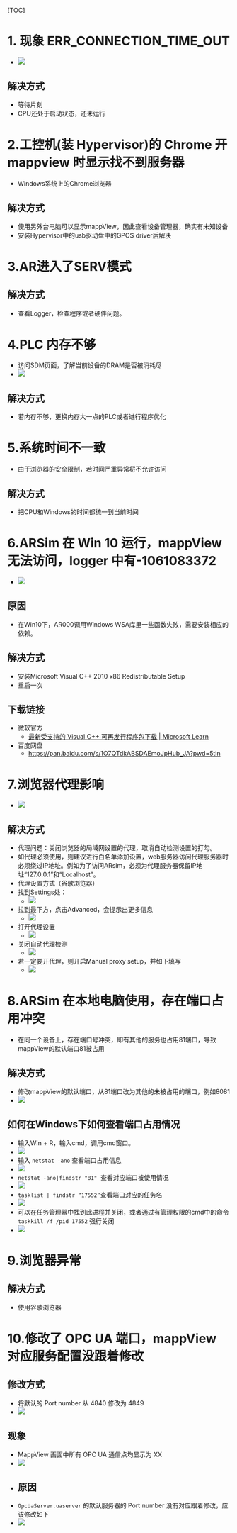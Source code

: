 [TOC]

# 1. 现象 ERR_CONNECTION_TIME_OUT

- ![](FILES/030mappView无法访问原因/image-20230302171449000.png)

## 解决方式

- 等待片刻
- CPU还处于启动状态，还未运行

# 2.工控机(装 Hypervisor)的 Chrome 开 mappview 时显示找不到服务器

- Windows系统上的Chrome浏览器

## 解决方式

- 使用另外台电脑可以显示mappView，因此查看设备管理器，确实有未知设备
- 安装Hypervisor中的usb驱动盘中的GPOS driver后解决

# 3.AR进入了SERV模式

## 解决方式

- 查看Logger，检查程序或者硬件问题。

# 4.PLC 内存不够

- 访问SDM页面，了解当前设备的DRAM是否被消耗尽
- ![](FILES/030mappView无法访问原因/image-20230320162055309.png)

## 解决方式

- 若内存不够，更换内存大一点的PLC或者进行程序优化

# 5.系统时间不一致

- 由于浏览器的安全限制，若时间严重异常将不允许访问

## 解决方式

- 把CPU和Windows的时间都统一到当前时间

# 6.ARSim 在 Win 10 运行，mappView 无法访问，logger 中有-1061083372

- ![](FILES/030mappView无法访问原因/image-20230320162945945.png)

## 原因

- 在Win10下，AR000调用Windows WSA库里一些函数失败，需要安装相应的依赖。

## 解决方式

- 安装Microsoft Visual C++ 2010 x86 Redistributable Setup
- 重启一次

## 下载链接

- 微软官方
    - [最新受支持的 Visual C++ 可再发行程序包下载 | Microsoft Learn](https://learn.microsoft.com/zh-cn/cpp/windows/latest-supported-vc-redist?view=msvc-170)
- 百度网盘
    - https://pan.baidu.com/s/1O7QTdkABSDAEmoJpHub_JA?pwd=5tln

# 7.浏览器代理影响

- ![](FILES/030mappView无法访问原因/image-20230320165707677.png)

## 解决方式

- 代理问题：关闭浏览器的局域网设置的代理，取消自动检测设置的打勾。
- 如代理必须使用，则建议进行白名单添加设置，web服务器访问代理服务器时必须绕过IP地址。例如为了访问ARsim，必须为代理服务器保留IP地址“127.0.0.1”和“Localhost”。
- 代理设置方式（谷歌浏览器）
- 找到Settings处：
    - ![](FILES/030mappView无法访问原因/image-20230320165908420.png)
- 拉到最下方，点击Advanced，会提示出更多信息
    - ![](FILES/030mappView无法访问原因/image-20230320165922588.png)
- 打开代理设置
    - ![](FILES/030mappView无法访问原因/image-20230320165936270.png)
- 关闭自动代理检测
    - ![](FILES/030mappView无法访问原因/image-20230320165707677.png)
- 若一定要开代理，则开启Manual proxy setup，并如下填写
    - ![](FILES/030mappView无法访问原因/image-20230320170100035.png)

# 8.ARSim 在本地电脑使用，存在端口占用冲突

- 在同一个设备上，存在端口号冲突，即有其他的服务也占用81端口，导致mappView的默认端口81被占用

## 解决方式

- 修改mappView的默认端口，从81端口改为其他的未被占用的端口，例如8081
- ![](FILES/030mappView无法访问原因/image-20230320171111826.png)

## 如何在Windows下如何查看端口占用情况

- 输入Win + R，输入cmd，调用cmd窗口。
- ![](FILES/030mappView无法访问原因/image-20230320171329842.png)
- 输入 `netstat -ano` 查看端口占用信息
- ![](FILES/030mappView无法访问原因/image-20230320171402618.png)
- `netstat -ano|findstr "81"`  查看对应端口被使用情况
- ![](FILES/030mappView无法访问原因/image-20230320171422375.png)
- `tasklist | findstr “17552”`查看端口对应的任务名
- ![](FILES/030mappView无法访问原因/image-20230320171436740.png)
- 可以在任务管理器中找到此进程并关闭，或者通过有管理权限的cmd中的命令`taskkill /f /pid 17552` 强行关闭
- ![](FILES/030mappView无法访问原因/image-20230320171445906.png)

# 9.浏览器异常

## 解决方式

- 使用谷歌浏览器

# 10.修改了 OPC UA 端口，mappView 对应服务配置没跟着修改

## 修改方式

- 将默认的 Port number 从 4840 修改为 4849
- ![](FILES/030mappView无法访问原因/image-20230822132538962.png)

## 现象

- MappView 画面中所有 OPC UA 通信点均显示为 XX
- ![](FILES/030mappView无法访问原因/image-20230822132625335.png)
- ## 原因
- `OpcUaServer.uaserver` 的默认服务器的 Port number 没有对应跟着修改，应该修改如下
- ![](FILES/030mappView无法访问原因/image-20230822132808863.png)

